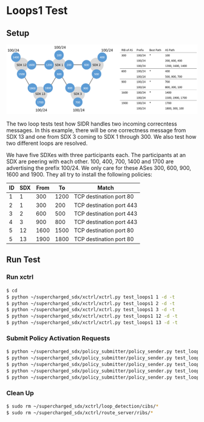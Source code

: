 # Loops1 Test

## Setup
![Loops1 Setup](setup.PNG)

The two loop tests test how SIDR handles two incoming correcntess messages. In this example, there will be one correctness message from SDX 13 and one from SDX 3 coming to SDX 1 through 300. We also test how two different loops are resolved.

We have five SDXes with three participants each. The participants at an SDX are peering with each other. 100, 400, 700, 1400 and 1700 are advertising the prefix 100/24. We only care for these ASes 300, 600, 900, 1600 and 1900. They all try to install the following policies:

| ID | SDX | From | To  | Match                    |
|----|-----|------|-----|--------------------------|
| 1  | 1   | 300  | 1200 | TCP destination port 80 |
| 2  | 1   | 300  | 200 | TCP destination port 443 |
| 3  | 2   | 600  | 500 | TCP destination port 443 |
| 4  | 3   | 900  | 800 | TCP destination port 443 |
| 5  | 12  | 1600  | 1500 | TCP destination port 80 |
| 5  | 13   | 1900  | 1800 | TCP destination port 80 |


## Run Test

### Run xctrl

```bash
$ cd 
$ python ~/supercharged_sdx/xctrl/xctrl.py test_loops1 1 -d -t
$ python ~/supercharged_sdx/xctrl/xctrl.py test_loops1 2 -d -t
$ python ~/supercharged_sdx/xctrl/xctrl.py test_loops1 3 -d -t
$ python ~/supercharged_sdx/xctrl/xctrl.py test_loops1 12 -d -t
$ python ~/supercharged_sdx/xctrl/xctrl.py test_loops1 13 -d -t
```

### Submit Policy Activation Requests

```bash
$ python ~/supercharged_sdx/policy_submitter/policy_sender.py test_loops1 1
$ python ~/supercharged_sdx/policy_submitter/policy_sender.py test_loops1 2
$ python ~/supercharged_sdx/policy_submitter/policy_sender.py test_loops1 3
$ python ~/supercharged_sdx/policy_submitter/policy_sender.py test_loops1 12
$ python ~/supercharged_sdx/policy_submitter/policy_sender.py test_loops1 13
```

### Clean Up

```bash
$ sudo rm ~/supercharged_sdx/xctrl/loop_detection/cibs/*
$ sudo rm ~/supercharged_sdx/xctrl/route_server/ribs/*
```
